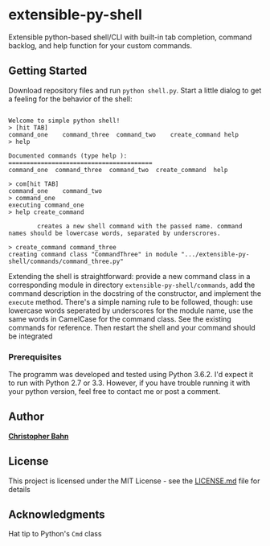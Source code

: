 # extensible-py-shell

Extensible python-based shell/CLI with built-in tab completion, command backlog, and help function for your custom commands.

## Getting Started

Download repository files and run `python shell.py`. Start a little dialog to get a feeling for the behavior of the shell:

<pre><code>
Welcome to simple python shell!
> [hit TAB]
command_one    command_three  command_two    create_command help
> help

Documented commands (type help <topic>):
========================================
command_one  command_three  command_two  create_command  help

> com[hit TAB]
command_one    command_two
> command_one
executing command_one
> help create_command

        creates a new shell command with the passed name. command names should be lowercase words, separated by underscrores.

> create_command command_three
creating command class "CommandThree" in module ".../extensible-py-shell/commands/command_three.py"
</code></pre>

Extending the shell is straightforward: provide a new command class in a corresponding module in directory `extensible-py-shell/commands`, add the command description in the docstring of the constructor, and implement the `execute` method. There's a simple  naming rule to be followed, though: use lowercase words seperated by underscores for the module name, use the same words in CamelCase for the command class. See the existing commands for reference. Then restart the shell and your command should be integrated

### Prerequisites

The programm was developed and tested using Python 3.6.2. I'd expect it to run with Python 2.7 or 3.3. However, if you have trouble running it with your python version, feel free to contact me or post a comment.

## Author

[**Christopher Bahn**](mailto:bahnson@hotmail.de)

## License

This project is licensed under the MIT License - see the [LICENSE.md](LICENSE.md) file for details

## Acknowledgments

Hat tip to Python's `Cmd` class